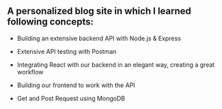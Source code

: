 ## A personalized blog site in which I learned following concepts:

+ Building an extensive backend API with Node.js & Express

- Extensive API testing with Postman

* Integrating React with our backend in an elegant way, creating a great workflow

+ Building our frontend to work with the API

- Get and Post Request using MongoDB